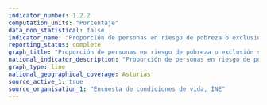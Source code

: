 ```yaml
---
indicator_number: 1.2.2
computation_units: "Porcentaje"
data_non_statistical: false
indicator_name: "Proporción de personas en riesgo de pobreza o exclusión social: indicador AROPE, considerando el umbral nacional de pobreza"
reporting_status: complete
graph_title: "Proporción de personas en riesgo de pobreza o exclusión social: indicador AROPE, considerando el umbral nacional de pobreza"
national_indicator_description: "Proporción de personas en riesgo de pobreza o exclusión social: indicador AROPE, considerando el umbral nacional de pobreza"
graph_type: line
national_geographical_coverage: Asturias
source_active_1: true
source_organisation_1: "Encuesta de condiciones de vida, INE"
---
```

